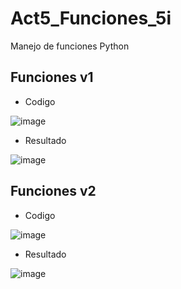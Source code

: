 # Act5_Funciones_5i
Manejo de funciones Python
## Funciones v1
- Codigo
  
![image](https://github.com/user-attachments/assets/a03abc31-4b78-403c-8009-e4371b938453)

- Resultado

![image](https://github.com/user-attachments/assets/dfd498b3-cf33-45dc-9603-6155d4276d0f)

## Funciones v2
- Codigo
  
![image](https://github.com/user-attachments/assets/d8ac4ab5-7349-4f6d-bafc-bfd514a36651)

- Resultado

![image](https://github.com/user-attachments/assets/22bf8a6b-eda4-439b-8371-b195bef336be)
